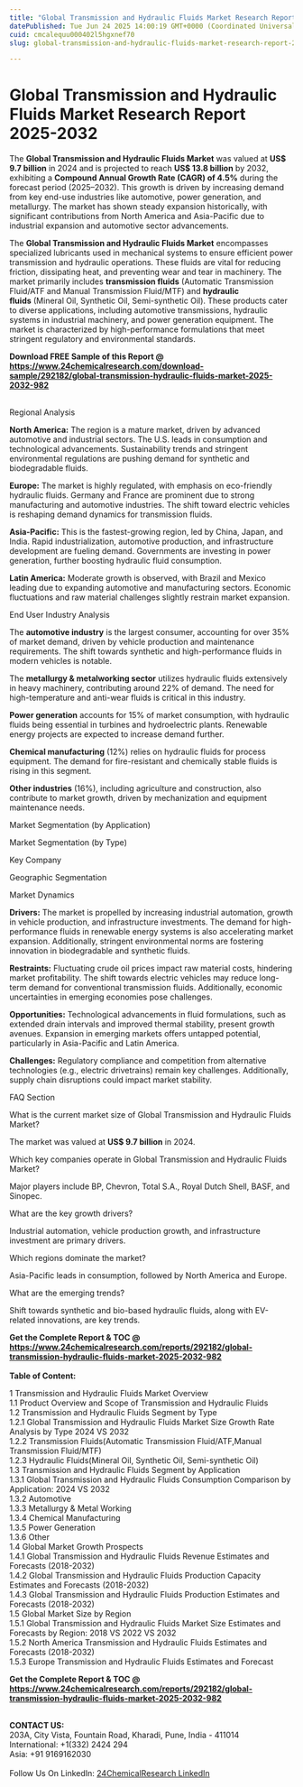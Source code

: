 ```yaml
---
title: "Global Transmission and Hydraulic Fluids Market Research Report 2025-2032"
datePublished: Tue Jun 24 2025 14:00:19 GMT+0000 (Coordinated Universal Time)
cuid: cmcalequu000402l5hgxnef70
slug: global-transmission-and-hydraulic-fluids-market-research-report-2025-2032

---
```


# Global Transmission and Hydraulic Fluids Market Research Report 2025-2032

<p>The <strong>Global Transmission and Hydraulic Fluids Market</strong> was valued at <strong>US$ 9.7 billion</strong> in 2024 and is projected to reach <strong>US$ 13.8 billion</strong> by 2032, exhibiting a <strong>Compound Annual Growth Rate (CAGR) of 4.5%</strong> during the forecast period (2025–2032). This growth is driven by increasing demand from key end-use industries like automotive, power generation, and metallurgy. The market has shown steady expansion historically, with significant contributions from North America and Asia-Pacific due to industrial expansion and automotive sector advancements.</p><p>
</p><p>The <strong>Global Transmission and Hydraulic Fluids Market</strong> encompasses specialized lubricants used in mechanical systems to ensure efficient power transmission and hydraulic operations. These fluids are vital for reducing friction, dissipating heat, and preventing wear and tear in machinery. The market primarily includes <strong>transmission fluids</strong> (Automatic Transmission Fluid/ATF and Manual Transmission Fluid/MTF) and <strong>hydraulic fluids</strong> (Mineral Oil, Synthetic Oil, Semi-synthetic Oil). These products cater to diverse applications, including automotive transmissions, hydraulic systems in industrial machinery, and power generation equipment. The market is characterized by high-performance formulations that meet stringent regulatory and environmental standards.</p><div><b>Download FREE Sample of this Report @ 
            <a href="https://www.24chemicalresearch.com/download-sample/292182/global-transmission-hydraulic-fluids-market-2025-2032-982">
            https://www.24chemicalresearch.com/download-sample/292182/global-transmission-hydraulic-fluids-market-2025-2032-982</a></b></div><br><p>
Regional Analysis</p><p>
</p><p><strong>North America:</strong> The region is a mature market, driven by advanced automotive and industrial sectors. The U.S. leads in consumption and technological advancements. Sustainability trends and stringent environmental regulations are pushing demand for synthetic and biodegradable fluids.</p><p>
</p><p><strong>Europe:</strong> The market is highly regulated, with emphasis on eco-friendly hydraulic fluids. Germany and France are prominent due to strong manufacturing and automotive industries. The shift toward electric vehicles is reshaping demand dynamics for transmission fluids.</p><p>
</p><p><strong>Asia-Pacific:</strong> This is the fastest-growing region, led by China, Japan, and India. Rapid industrialization, automotive production, and infrastructure development are fueling demand. Governments are investing in power generation, further boosting hydraulic fluid consumption.</p><p>
</p><p><strong>Latin America:</strong> Moderate growth is observed, with Brazil and Mexico leading due to expanding automotive and manufacturing sectors. Economic fluctuations and raw material challenges slightly restrain market expansion.</p><p>
End User Industry Analysis</p><p>
</p><p>The <strong>automotive industry</strong> is the largest consumer, accounting for over 35% of market demand, driven by vehicle production and maintenance requirements. The shift towards synthetic and high-performance fluids in modern vehicles is notable.</p><p>
</p><p>The <strong>metallurgy &amp; metalworking sector</strong> utilizes hydraulic fluids extensively in heavy machinery, contributing around 22% of demand. The need for high-temperature and anti-wear fluids is critical in this industry.</p><p>
</p><p><strong>Power generation</strong> accounts for 15% of market consumption, with hydraulic fluids being essential in turbines and hydroelectric plants. Renewable energy projects are expected to increase demand further.</p><p>
</p><p><strong>Chemical manufacturing</strong> (12%) relies on hydraulic fluids for process equipment. The demand for fire-resistant and chemically stable fluids is rising in this segment.</p><p>
</p><p><strong>Other industries</strong> (16%), including agriculture and construction, also contribute to market growth, driven by mechanization and equipment maintenance needs.</p><p>
Market Segmentation (by Application)</p><p>
</p><p>
Market Segmentation (by Type)</p><p>
</p><p>
Key Company</p><p>
</p><p>
Geographic Segmentation</p><p>
</p><p>
Market Dynamics</p><p>
</p><p><strong>Drivers:</strong> The market is propelled by increasing industrial automation, growth in vehicle production, and infrastructure investments. The demand for high-performance fluids in renewable energy systems is also accelerating market expansion. Additionally, stringent environmental norms are fostering innovation in biodegradable and synthetic fluids.</p><p>
</p><p><strong>Restraints:</strong> Fluctuating crude oil prices impact raw material costs, hindering market profitability. The shift towards electric vehicles may reduce long-term demand for conventional transmission fluids. Additionally, economic uncertainties in emerging economies pose challenges.</p><p>
</p><p><strong>Opportunities:</strong> Technological advancements in fluid formulations, such as extended drain intervals and improved thermal stability, present growth avenues. Expansion in emerging markets offers untapped potential, particularly in Asia-Pacific and Latin America.</p><p>
</p><p><strong>Challenges:</strong> Regulatory compliance and competition from alternative technologies (e.g., electric drivetrains) remain key challenges. Additionally, supply chain disruptions could impact market stability.</p><p>
FAQ Section</p><p>
What is the current market size of Global Transmission and Hydraulic Fluids Market?</p><p>
</p><p>The market was valued at <strong>US$ 9.7 billion</strong> in 2024.</p><p>
Which key companies operate in Global Transmission and Hydraulic Fluids Market?</p><p>
</p><p>Major players include BP, Chevron, Total S.A., Royal Dutch Shell, BASF, and Sinopec.</p><p>
What are the key growth drivers?</p><p>
</p><p>Industrial automation, vehicle production growth, and infrastructure investment are primary drivers.</p><p>
Which regions dominate the market?</p><p>
</p><p>Asia-Pacific leads in consumption, followed by North America and Europe.</p><p>
What are the emerging trends?</p><p>
</p><p>Shift towards synthetic and bio-based hydraulic fluids, along with EV-related innovations, are key trends.</p>

<div><b>Get the Complete Report & TOC @ 
            <a href="https://www.24chemicalresearch.com/reports/292182/global-transmission-hydraulic-fluids-market-2025-2032-982">
            https://www.24chemicalresearch.com/reports/292182/global-transmission-hydraulic-fluids-market-2025-2032-982</a></b></div><br>
            <b>Table of Content:</b><p>1 Transmission and Hydraulic Fluids Market Overview<br />
    1.1 Product Overview and Scope of Transmission and Hydraulic Fluids<br />
    1.2 Transmission and Hydraulic Fluids Segment by Type<br />
        1.2.1 Global Transmission and Hydraulic Fluids Market Size Growth Rate Analysis by Type 2024 VS 2032<br />
        1.2.2 Transmission Fluids(Automatic Transmission Fluid/ATF,Manual Transmission Fluid/MTF)<br />
        1.2.3 Hydraulic Fluids(Mineral Oil, Synthetic Oil, Semi-synthetic Oil)<br />
    1.3 Transmission and Hydraulic Fluids Segment by Application<br />
        1.3.1 Global Transmission and Hydraulic Fluids Consumption Comparison by Application: 2024 VS 2032<br />
        1.3.2 Automotive<br />
        1.3.3 Metallurgy & Metal Working<br />
        1.3.4 Chemical Manufacturing<br />
        1.3.5 Power Generation<br />
        1.3.6 Other<br />
    1.4 Global Market Growth Prospects<br />
        1.4.1 Global Transmission and Hydraulic Fluids Revenue Estimates and Forecasts (2018-2032)<br />
        1.4.2 Global Transmission and Hydraulic Fluids Production Capacity Estimates and Forecasts (2018-2032)<br />
        1.4.3 Global Transmission and Hydraulic Fluids Production Estimates and Forecasts (2018-2032)<br />
    1.5 Global Market Size by Region<br />
        1.5.1 Global Transmission and Hydraulic Fluids Market Size Estimates and Forecasts by Region: 2018 VS 2022 VS 2032<br />
        1.5.2 North America Transmission and Hydraulic Fluids Estimates and Forecasts (2018-2032)<br />
        1.5.3 Europe Transmission and Hydraulic Fluids Estimates and Forecast</p>

<div><b>Get the Complete Report & TOC @ 
            <a href="https://www.24chemicalresearch.com/reports/292182/global-transmission-hydraulic-fluids-market-2025-2032-982">
            https://www.24chemicalresearch.com/reports/292182/global-transmission-hydraulic-fluids-market-2025-2032-982</a></b></div><br>

<b>CONTACT US:</b><br>
            203A, City Vista, Fountain Road, Kharadi, Pune, India - 411014<br>
            International: +1(332) 2424 294<br>
            Asia: +91 9169162030 <br><br>
            Follow Us On LinkedIn: <a href="https://www.linkedin.com/company/24chemicalresearch/">24ChemicalResearch LinkedIn</a>